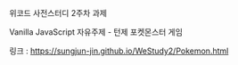 위코드 사전스터디 2주차 과제

Vanilla JavaScript 자유주제 - 턴제 포켓몬스터 게임

링크 : https://sungjun-jin.github.io/WeStudy2/Pokemon.html
